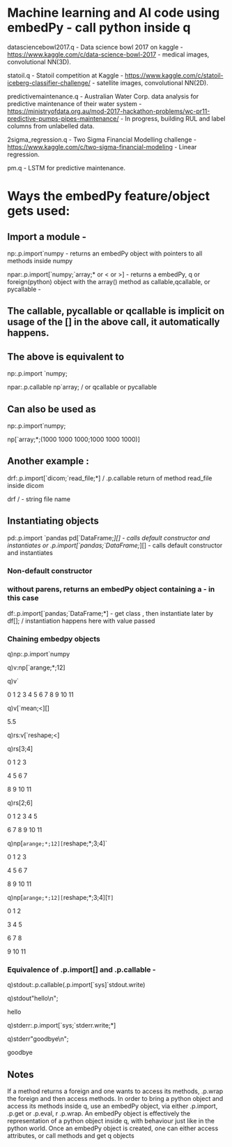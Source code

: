# Machine learning and AI code using embedPy - call python inside q

datasciencebowl2017.q - Data science bowl 2017 on kaggle - https://www.kaggle.com/c/data-science-bowl-2017 - medical images, convolutional NN(3D).

statoil.q - Statoil competition at Kaggle - https://www.kaggle.com/c/statoil-iceberg-classifier-challenge/ - satellite images, convolutional NN(2D).

predictivemaintenance.q - Australian Water Corp. data analysis for predictive maintenance of their water system - https://ministryofdata.org.au/mod-2017-hackathon-problems/wc-pr11-predictive-pumps-pipes-maintenance/ - In progress, building RUL and label columns from unlabelled data. 

2sigma_regression.q - Two Sigma Financial Modelling challenge - https://www.kaggle.com/c/two-sigma-financial-modeling - Linear regression.

pm.q - LSTM for predictive maintenance. 


# Ways the embedPy feature/object gets used:

## Import a module - 
np:.p.import`numpy - returns an embedPy object with pointers to all methods inside numpy

npar:.p.import[\`numpy;`array;* or < or >] - returns a embedPy, q or foreign(python) object with the array() method as callable,qcallable, or pycallable  - 
## The callable, pycallable or qcallable is implicit on usage of the [] in the above call, it automatically happens. 

## The above is equivalent to 
np:.p.import \`numpy; 

npar:.p.callable np\`array; / or qcallable or pycallable

## Can also be used as 
np:.p.import\`numpy;

np[\`array;*;(1000 1000 1000;1000 1000 1000)]

## Another example :
drf:.p.import[\`dicom;`read_file;*] / .p.callable return of method read_file inside dicom

drf <filename> / - string file name

## Instantiating objects 
pd:.p.import \`pandas
pd[\`DataFrame;*][] - calls default constructor and instantiates
or
.p.import[\`pandas;`DataFrame;*][] - calls default constructor and instantiates

### Non-default constructor
### without parens, returns an embedPy object containing a <class> - <class DataFframe> in this case
df:.p.import[\`pandas;`DataFrame;*] - get class , then instantiate later by 
df[<appropriate object>]; / instantiation happens here with value passed

### Chaining embedpy objects 
q)np:.p.import\`numpy

q)v:np[`arange;*;12]

q)v`

0 1 2 3 4 5 6 7 8 9 10 11

q)v[`mean;<][]

5.5

q)rs:v[`reshape;<]

q)rs[3;4]

0 1 2  3 

4 5 6  7 

8 9 10 11

q)rs[2;6]

0 1 2 3 4  5 

6 7 8 9 10 11

q)np[`arange;*;12][`reshape;*;3;4]`

0 1 2  3 

4 5 6  7 

8 9 10 11

q)np[`arange;*;12][`reshape;*;3;4][`T]`

0 1  2 

3 4  5 

6 7  8 

9 10 11

### Equivalence of .p.import[] and .p.callable - 

q)stdout:.p.callable(.p.import[\`sys]`stdout.write)

q)stdout"hello\n";

hello

q)stderr:.p.import[\`sys;`stderr.write;*]

q)stderr"goodbye\n";

goodbye

## Notes
If a method returns a foreign and one wants to access its methods, .p.wrap the foreign and then access methods. 
In order to bring a python object and access its methods inside q, use an embedPy object, via either .p.import, .p.get or .p.eval, r .p.wrap. An embedPy object is effectively the representation of a python object inside q, with behaviour just like in the python world. 
Once an embedPy object is created, one can either access attributes, or call methods and get q objects 


